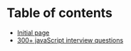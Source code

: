 # Table of contents

* [Initial page](README.md)
* [300+ javaScript interview questions](300JSQuestion.md)

